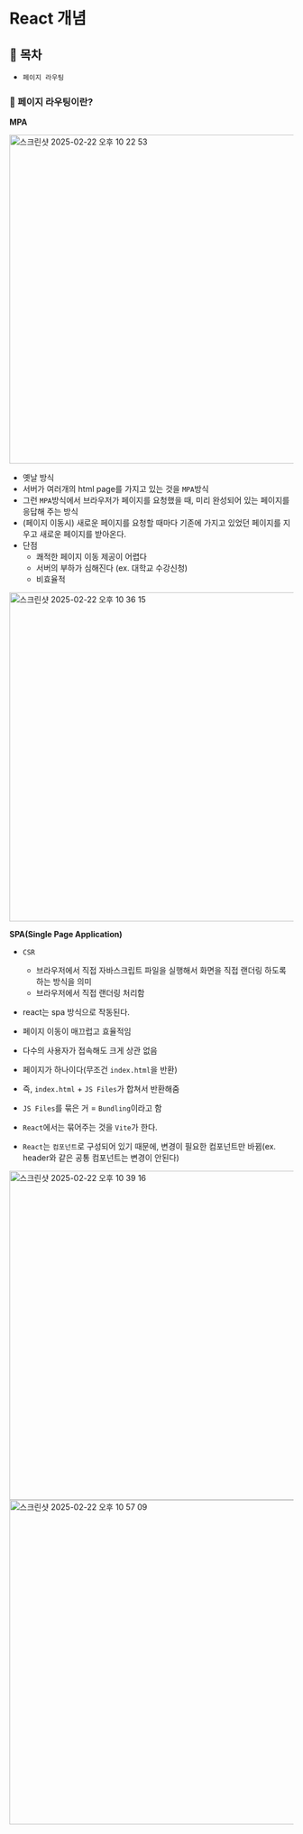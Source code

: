# React 개념 

## 🚀 목차

- `페이지 라우팅`

### 📂 페이지 라우팅이란?

**MPA**

<img width="583" alt="스크린샷 2025-02-22 오후 10 22 53" src="https://github.com/user-attachments/assets/ea642171-3618-405d-9890-c0fd0f1a3723" />

- 옛날 방식
- 서버가 여러개의 html page를 가지고 있는 것을 `MPA`방식
- 그런 `MPA`방식에서 브라우저가 페이지를 요청했을 때, 미리 완성되어 있는 페이지를 응답해 주는 방식
- (페이지 이동시) 새로운 페이지를 요청할 때마다 기존에 가지고 있었던 페이지를 지우고 새로운 페이지를 받아온다.
- 단점
  - 쾌적한 페이지 이동 제공이 어렵다
  - 서버의 부하가 심해진다 (ex. 대학교 수강신청)
  - 비효율적

<img width="583" alt="스크린샷 2025-02-22 오후 10 36 15" src="https://github.com/user-attachments/assets/d6ce84ee-d1b4-4673-86d9-cb151378474c" />
<br />

**SPA(Single Page Application)**

- `CSR`
  - 브라우저에서 직접 자바스크립트 파일을 실행해서 화면을 직접 랜더링 하도록 하는 방식을 의미
  - 브라우저에서 직접 랜더링 처리함 

- react는 spa 방식으로 작동된다.
- 페이지 이동이 매끄럽고 효율적임
- 다수의 사용자가 접속해도 크게 상관 없음
- 페이지가 하나이다(무조건 `index.html`을 반환)
- 즉, `index.html` + `JS Files`가 합쳐서 반환해줌
- `JS Files`를 묶은 거 = `Bundling`이라고 함
- `React`에서는 묶어주는 것을 `Vite`가 한다.
- `React`는 `컴포넌트`로 구성되어 있기 때문에, 변경이 필요한 컴포넌트만 바뀜(ex. header와 같은 공통 컴포넌트는 변경이 안된다)
  
<img width="583" alt="스크린샷 2025-02-22 오후 10 39 16" src="https://github.com/user-attachments/assets/6024d813-9e8c-4609-8005-b11bf59873f3" />

<img width="575" alt="스크린샷 2025-02-22 오후 10 57 09" src="https://github.com/user-attachments/assets/ff69dc74-fc49-4349-9ba8-324311756d92" />
